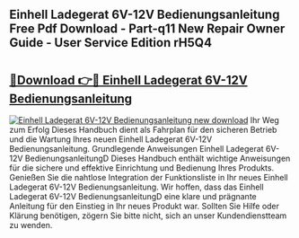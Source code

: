 ## Einhell Ladegerat 6V-12V Bedienungsanleitung Free Pdf Download - Part-q11 New Repair Owner Guide - User Service Edition rH5Q4

# <h2><a href="http://df57uk8.blite.top/?on=Einhell+Ladegerat+6V-12V+Bedienungsanleitung">🔗Download 👉🔴 Einhell Ladegerat 6V-12V Bedienungsanleitung</a></h2>

[![Einhell Ladegerat 6V-12V Bedienungsanleitung new download](https://i.imgur.com/lujVjoI.png)](http://df57uk8.blite.top/?on=Einhell+Ladegerat+6V-12V+Bedienungsanleitung)
Ihr Weg zum Erfolg Dieses Handbuch dient als Fahrplan für den sicheren Betrieb und die Wartung Ihres neuen Einhell Ladegerat 6V-12V Bedienungsanleitung. Grundlegende Anweisungen Einhell Ladegerat 6V-12V BedienungsanleitungD Dieses Handbuch enthält wichtige Anweisungen für die sichere und effektive Einrichtung und Bedienung Ihres Produkts. Genießen Sie die nahtlose Integration der Funktionsliste in Ihr neues Einhell Ladegerat 6V-12V Bedienungsanleitung. Wir hoffen, dass das Einhell Ladegerat 6V-12V BedienungsanleitungD eine klare und prägnante Anleitung für den Einstieg in Ihr neues Produkt war. Sollten Sie Hilfe oder Klärung benötigen, zögern Sie bitte nicht, sich an unser Kundendienstteam zu wenden.

